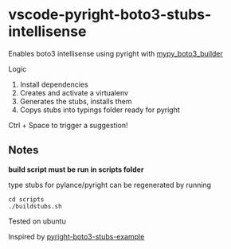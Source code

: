 # vscode-pyright-boto3-stubs-intellisense

Enables boto3 intellisense using pyright with [mypy_boto3_builder](https://github.com/vemel/mypy_boto3_builder)

Logic
1. Install dependencies
2. Creates and activate a virtualenv
3. Generates the stubs, installs them
4. Copys stubs into typings folder ready for pyright 

Ctrl + Space to trigger a suggestion!

## Notes 

**build script must be run in scripts folder**

type stubs for pylance/pyright can be regenerated by running 

```
cd scripts
./buildstubs.sh
```

Tested on ubuntu

Inspired by [pyright-boto3-stubs-example](https://github.com/tekumara/pyright-boto3-stubs-example)